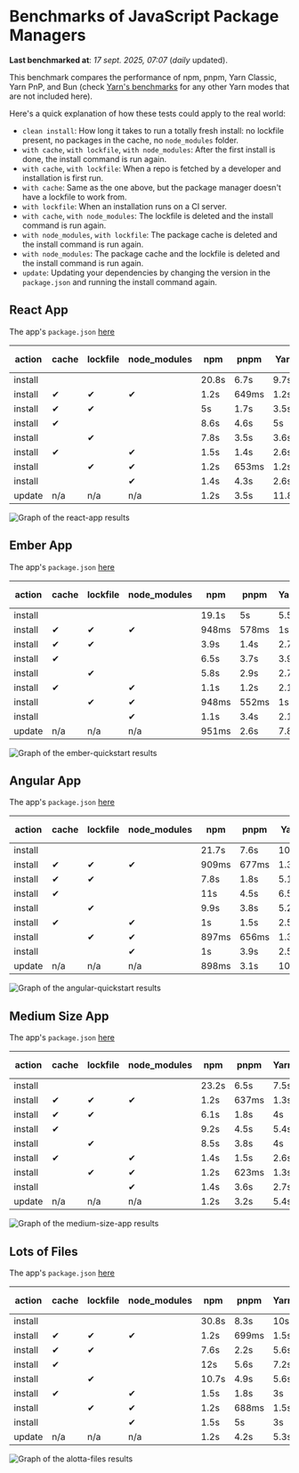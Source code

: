 # Benchmarks of JavaScript Package Managers

**Last benchmarked at**: _17 sept. 2025, 07:07_ (_daily_ updated).

This benchmark compares the performance of npm, pnpm, Yarn Classic, Yarn PnP, and Bun (check [Yarn's benchmarks](https://yarnpkg.com/benchmarks) for any other Yarn modes that are not included here).

Here's a quick explanation of how these tests could apply to the real world:

- `clean install`: How long it takes to run a totally fresh install: no lockfile present, no packages in the cache, no `node_modules` folder.
- `with cache`, `with lockfile`, `with node_modules`: After the first install is done, the install command is run again.
- `with cache`, `with lockfile`: When a repo is fetched by a developer and installation is first run.
- `with cache`: Same as the one above, but the package manager doesn't have a lockfile to work from.
- `with lockfile`: When an installation runs on a CI server.
- `with cache`, `with node_modules`: The lockfile is deleted and the install command is run again.
- `with node_modules`, `with lockfile`: The package cache is deleted and the install command is run again.
- `with node_modules`: The package cache and the lockfile is deleted and the install command is run again.
- `update`: Updating your dependencies by changing the version in the `package.json` and running the install command again.

## React App

The app's `package.json` [here](./fixtures/react-app/package.json)

| action  | cache | lockfile | node_modules| npm | pnpm | Yarn | Yarn PnP | Bun |
| ---     | ---   | ---      | ---         | --- | ---  | ---  | ---      | --- |
| install |       |          |             | 20.8s | 6.7s | 9.7s | 2.6s | 1.5s |
| install | ✔     | ✔        | ✔           | 1.2s | 649ms | 1.2s | n/a | 34ms |
| install | ✔     | ✔        |             | 5s | 1.7s | 3.5s | 983ms | 432ms |
| install | ✔     |          |             | 8.6s | 4.6s | 5s | 2.3s | 416ms |
| install |       | ✔        |             | 7.8s | 3.5s | 3.6s | 978ms | 413ms |
| install | ✔     |          | ✔           | 1.5s | 1.4s | 2.6s | n/a | 33ms |
| install |       | ✔        | ✔           | 1.2s | 653ms | 1.2s | n/a | 30ms |
| install |       |          | ✔           | 1.4s | 4.3s | 2.6s | n/a | 30ms |
| update  | n/a | n/a | n/a | 1.2s | 3.5s | 11.8s | 3.1s | 35ms |

<img alt="Graph of the react-app results" src="results/img/react-app.svg" />

## Ember App

The app's `package.json` [here](./fixtures/ember-quickstart/package.json)

| action  | cache | lockfile | node_modules| npm | pnpm | Yarn | Yarn PnP | Bun |
| ---     | ---   | ---      | ---         | --- | ---  | ---  | ---      | --- |
| install |       |          |             | 19.1s | 5s | 5.5s | 2.3s | 1s |
| install | ✔     | ✔        | ✔           | 948ms | 578ms | 1s | n/a | 26ms |
| install | ✔     | ✔        |             | 3.9s | 1.4s | 2.7s | 858ms | 344ms |
| install | ✔     |          |             | 6.5s | 3.7s | 3.9s | 1.9s | 340ms |
| install |       | ✔        |             | 5.8s | 2.9s | 2.7s | 861ms | 332ms |
| install | ✔     |          | ✔           | 1.1s | 1.2s | 2.1s | n/a | 26ms |
| install |       | ✔        | ✔           | 948ms | 552ms | 1s | n/a | 24ms |
| install |       |          | ✔           | 1.1s | 3.4s | 2.1s | n/a | 23ms |
| update  | n/a | n/a | n/a | 951ms | 2.6s | 7.8s | 2.8s | 26ms |

<img alt="Graph of the ember-quickstart results" src="results/img/ember-quickstart.svg" />

## Angular App

The app's `package.json` [here](./fixtures/angular-quickstart/package.json)

| action  | cache | lockfile | node_modules| npm | pnpm | Yarn | Yarn PnP | Bun |
| ---     | ---   | ---      | ---         | --- | ---  | ---  | ---      | --- |
| install |       |          |             | 21.7s | 7.6s | 10.6s | 2.8s | 1.6s |
| install | ✔     | ✔        | ✔           | 909ms | 677ms | 1.3s | n/a | 28ms |
| install | ✔     | ✔        |             | 7.8s | 1.8s | 5.1s | 1.2s | 834ms |
| install | ✔     |          |             | 11s | 4.5s | 6.5s | 2.3s | 803ms |
| install |       | ✔        |             | 9.9s | 3.8s | 5.2s | 1.2s | 820ms |
| install | ✔     |          | ✔           | 1s | 1.5s | 2.5s | n/a | 28ms |
| install |       | ✔        | ✔           | 897ms | 656ms | 1.3s | n/a | 25ms |
| install |       |          | ✔           | 1s | 3.9s | 2.5s | n/a | 25ms |
| update  | n/a | n/a | n/a | 898ms | 3.1s | 10.3s | 2.7s | 33ms |

<img alt="Graph of the angular-quickstart results" src="results/img/angular-quickstart.svg" />

## Medium Size App

The app's `package.json` [here](./fixtures/medium-size-app/package.json)

| action  | cache | lockfile | node_modules| npm | pnpm | Yarn | Yarn PnP | Bun |
| ---     | ---   | ---      | ---         | --- | ---  | ---  | ---      | --- |
| install |       |          |             | 23.2s | 6.5s | 7.5s | 2.9s | 1.5s |
| install | ✔     | ✔        | ✔           | 1.2s | 637ms | 1.3s | n/a | 30ms |
| install | ✔     | ✔        |             | 6.1s | 1.8s | 4s | 1.1s | 469ms |
| install | ✔     |          |             | 9.2s | 4.5s | 5.4s | 2.4s | 466ms |
| install |       | ✔        |             | 8.5s | 3.8s | 4s | 1.1s | 451ms |
| install | ✔     |          | ✔           | 1.4s | 1.5s | 2.6s | n/a | 30ms |
| install |       | ✔        | ✔           | 1.2s | 623ms | 1.3s | n/a | 27ms |
| install |       |          | ✔           | 1.4s | 3.6s | 2.7s | n/a | 27ms |
| update  | n/a | n/a | n/a | 1.2s | 3.2s | 5.4s | 2.3s | 38ms |

<img alt="Graph of the medium-size-app results" src="results/img/medium-size-app.svg" />

## Lots of Files

The app's `package.json` [here](./fixtures/alotta-files/package.json)

| action  | cache | lockfile | node_modules| npm | pnpm | Yarn | Yarn PnP | Bun |
| ---     | ---   | ---      | ---         | --- | ---  | ---  | ---      | --- |
| install |       |          |             | 30.8s | 8.3s | 10s | 3.3s | 1.7s |
| install | ✔     | ✔        | ✔           | 1.2s | 699ms | 1.5s | n/a | 40ms |
| install | ✔     | ✔        |             | 7.6s | 2.2s | 5.6s | 1.3s | 699ms |
| install | ✔     |          |             | 12s | 5.6s | 7.2s | 2.8s | 702ms |
| install |       | ✔        |             | 10.7s | 4.9s | 5.6s | 1.3s | 703ms |
| install | ✔     |          | ✔           | 1.5s | 1.8s | 3s | n/a | 38ms |
| install |       | ✔        | ✔           | 1.2s | 688ms | 1.5s | n/a | 34ms |
| install |       |          | ✔           | 1.5s | 5s | 3s | n/a | 35ms |
| update  | n/a | n/a | n/a | 1.2s | 4.2s | 5.3s | 2.9s | 97ms |

<img alt="Graph of the alotta-files results" src="results/img/alotta-files.svg" />